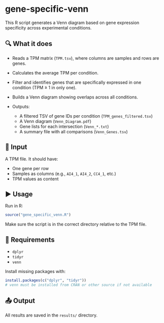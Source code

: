 # gene-specific-venn

This R script generates a Venn diagram based on gene expression specificity across experimental conditions.

## 🔍 What it does

* Reads a TPM matrix (`TPM.tsv`), where columns are samples and rows are genes.
* Calculates the average TPM per condition.
* Filter and identifies genes that are specifically expressed in one condition (TPM ≥ 1 in only one).
* Builds a Venn diagram showing overlaps across all conditions.
* Outputs:

  * A filtered TSV of gene IDs per condition (`TPM_genes_filtered.tsv`)
  * A Venn diagram (`Venn_Diagram.pdf`)
  * Gene lists for each intersection (`Venn_*.txt`)
  * A summary file with all comparisons (`Venn_Genes.tsv`)

## 📂 Input

A TPM file. It should have:

* One gene per row
* Samples as columns (e.g., `AI4_1`, `AI4_2`, `CC4_1`, etc.)
* TPM values as content

## ▶️ Usage

Run in R:

```r
source("gene_specific_venn.R")
```

Make sure the script is in the correct directory relative to the TPM file.

## 🧪 Requirements

* `dplyr`
* `tidyr`
* `venn`

Install missing packages with:

```r
install.packages(c("dplyr", "tidyr"))
# venn must be installed from CRAN or other source if not available
```

## 📤 Output

All results are saved in the `results/` directory.
